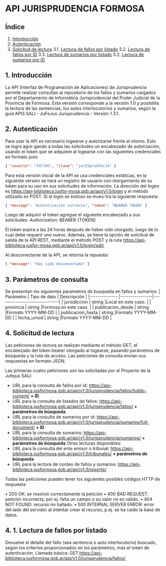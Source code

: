 # API JURISPRUDENCIA FORMOSA

## Índice
1. [Introducción ](#id1)
2. [Autenticación ](#id2)
3. [Solicitud de lectura](#id3)
3.1. [Lectura de fallos por listado](#id4)
3.2. [Lectura de fallos por ID](#id5)
3.3. [Lectura de sumarios por listado](#id6)
3.2. [Lectura de sumarios por ID](#id7)
## 1. Introducción <a name="id1"></a>
La API (Interfaz de Programación de Aplicaciones) de Jurisprudencia permite realizar consultas al repositorio de los fallos y sumarios cargados por el Departamento de Informática Jurisprudencial del Poder Judicial de la Provincia de Formosa. Esta versión corresponde a la versión 1.0 y posibilita la lectura de las sentencias, los autos interlocutorios y sumarios, según la guía APIS SAIJ - JuFeJus Jurisprudencia - Versión 1.3.1.

## 2. Autenticación <a name="id2"></a>
Para usar la API es necesario logearse y autorizarse frente al mismo. Esto se logra agre-gando a todas las solicitudes un encabezado de autorización, usando el token que se adquiere al logearse con las siguientes credenciales en formato json:
```json
{ "usuario": "f4ll05", "clave": "jur15prud3nci4" }
```
Para esta versión inicial de la API se usa credenciales estáticas, en la siguiente versión se hará un registro de usuario con otorgamiento de su token para su uso en sus solicitudes de información. La dirección del logeo es https://api-biblioteca.jusfor-mosa.gob.ar/api/v1.0/login y el método utilizado es POST. Si el login es exitoso se mues-tra la siguiente respuesta: 
```json
{ "message": "Autenticación correcta", "token": "BEARER TOKEN" }
```
Luego de adquirir el token agregue el siguiente encabezado a sus solicitudes:
Authorization: BEARER {TOKEN}

El token expira a las 24 horas después de haber sido otorgado, luego de lo cual debe requerir uno nuevo. Además, se tiene la opción de solicitud de salida de la API REST, mediante el método POST y la ruta https://api-biblioteca.jusfor-mosa.gob.ar/api/v1.0/login/salir

Al desconectarse de la API, se retorna la repuesta: 
```json
{ "message": "Has sido desconectado" }
```

## 3. Parámetros de consulta <a name="id3"></a>
Se presentan los siguientes parametros de busqueda en fallos y sumarios:
| Parámetro     | Tipo de dato   |           Descripción        |
|-------------- |----------------|------------------------------|
| jurisdiccion  | string         |Local en este caso.           |
| provincia     | string         |Formosa en este caso.           |
| publicacion_desde  | string         |Formato YYYY-MM-DD           |
| publicacion_hasta  | string         |Formato YYYY-MM-DD           |
| fecha_umod  | string         |Formato YYYY-MM-DD           |

## 4. Solicitud de lectura <a name="id4"></a>
Las peticiones de lectura se realizan mediante el método GET, el encabezado del token bearer otorgado al logearse, pasando parámetros de búsqueda y la ruta de acceso. Las peticiones de consulta envían sus respuestas en formato JSON.

Las primeras cuatro peticiones son las solicitadas por el Proyecto de la Jufejus SAIJ:
- URL para la consulta de fallos por id: https://api-biblioteca.jusformosa.gob.ar/api/v1.0/jurisprudencia/fallos/fulldo-cument/ **+ ID**
- URL para la consulta de listados de fallos: https://api-biblioteca.jusformosa.gob.ar/api/v1.0/jurisprudencia/fallos/ **+ parámetros de búsqueda**
- URL para la consulta de sumarios por id: https://api-biblioteca.jusformosa.gob.ar/api/v1.0/jurisprudencia/sumarios/full-document/  **+ ID**
- URL para la consulta de sumarios: https://api-biblioteca.jusformosa.gob.ar/api/v1.0/jurisprudencia/sumarios/ **+ parámetros de búsqueda**
Otras lecturas disponibles:
- URL para la consulta del ente emisor o tribunal: https://api-biblioteca.jusformosa.gob.ar/api/v1.0/tribunales/ **+ parámetros de búsqueda**
- URL para la lectura de conteo de fallos y sumarios: https://api-biblioteca.jusformosa.gob.ar/api/v1.0/reporte/

Todas las peticiones pueden tener los siguientes posibles códigos HTTP de respuesta:

• 200 OK: se resolvió correctamente la petición
• 400 BAD REQUEST: petición incorrecta, por ej. falta un campo o su valor no es válido.
• 404 NOT FOUND: recurso no hallado.
• 500 INTERNAL SERVER ERROR: error del lado del servidor al intentar crear el recurso, p.ej. se ha caído la base de datos.

## 4. 1. Lectura de fallos por listado <a name="id5"></a>
Devuelve el detalle del fallo (sea sentencia o auto interlocutorio) buscado, según los criterios proporcionados en los parámetros, más el token de autenticación.
Llamada básica: GET https://api-biblioteca.jusformosa.gob.ar/api/v1.0/jurisprudencia/fallos/

